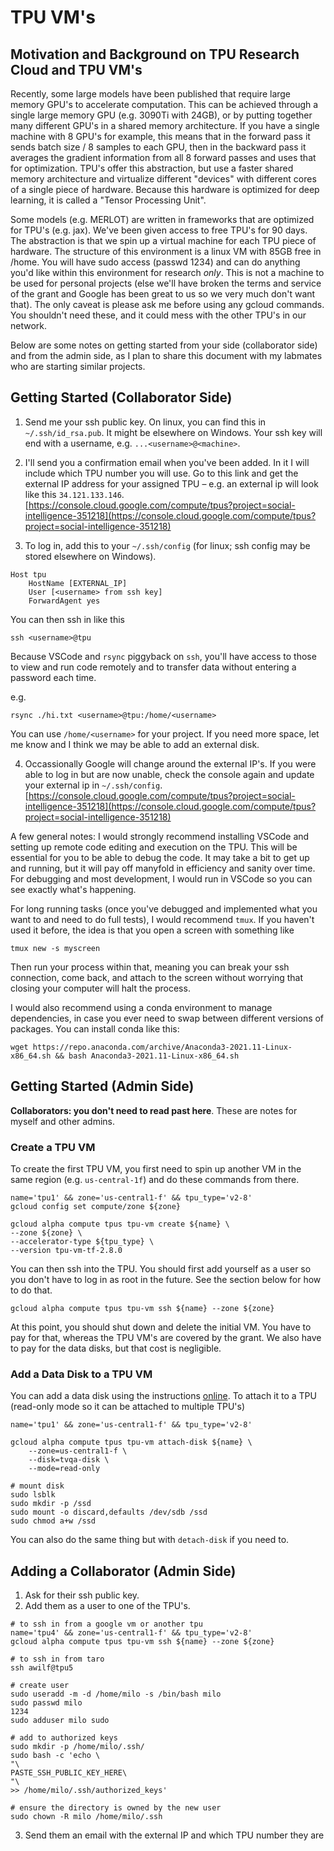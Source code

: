 # TPU VM's
## Motivation and Background on TPU Research Cloud and TPU VM's
Recently, some large models have been published that require large memory GPU's to accelerate computation.  This can be achieved through a single large memory GPU (e.g. 3090Ti with 24GB), or by putting together many different GPU's in a shared memory architecture. If you have a single machine with 8 GPU's for example, this means that in the forward pass it sends batch size / 8 samples to each GPU, then in the backward pass it averages the gradient information from all 8 forward passes and uses that for optimization. TPU's offer this abstraction, but use a faster shared memory architecture and virtualize different "devices" with different cores of a single piece of hardware.  Because this hardware is optimized for deep learning, it is called a "Tensor Processing Unit".

Some models (e.g. MERLOT) are written in frameworks that are optimized for TPU's (e.g. jax).  We've been given access to free TPU's for 90 days.  The abstraction is that we spin up a virtual machine for each TPU piece of hardware. The structure of this environment is a linux VM with 85GB free in /home.  You will have sudo access (passwd 1234) and can do anything you'd like within this environment for research *only*. This is not a machine to be used for personal projects (else we'll have broken the terms and service of the grant and Google has been great to us so we very much don't want that). The only caveat is please ask me before using any gcloud commands. You shouldn't need these, and it could mess with the other TPU's in our network.

Below are some notes on getting started from your side (collaborator side) and from the admin side, as I plan to share this document with my labmates who are starting similar projects.

## Getting Started (Collaborator Side)
1. Send me your ssh public key.  On linux, you can find this in `~/.ssh/id_rsa.pub`.  It might be elsewhere on Windows. Your ssh key will end with a username, e.g. `...<username>@<machine>`.
2. I'll send you a confirmation email when you've been added.  In it I will include which TPU number you will use. Go to this link and get the external IP address for your assigned TPU – e.g. an external ip will look like this `34.121.133.146`.
[https://console.cloud.google.com/compute/tpus?project=social-intelligence-351218](https://console.cloud.google.com/compute/tpus?project=social-intelligence-351218)

3. To log in, add this to your `~/.ssh/config` (for linux; ssh config may be stored elsewhere on Windows).
```
Host tpu
    HostName [EXTERNAL_IP]
    User [<username> from ssh key]
    ForwardAgent yes
```

You can then ssh in like this
```
ssh <username>@tpu
```

Because VSCode and `rsync` piggyback on `ssh`, you'll have access to those to view and run code remotely and to transfer data without entering a password each time.

e.g.
```
rsync ./hi.txt <username>@tpu:/home/<username>
```

You can use `/home/<username>` for your project.  If you need more space, let me know and I think we may be able to add an external disk.

4. Occassionally Google will change around the external IP's. If you were able to log in but are now unable, check the console again and update your external ip in `~/.ssh/config`.
[https://console.cloud.google.com/compute/tpus?project=social-intelligence-351218](https://console.cloud.google.com/compute/tpus?project=social-intelligence-351218)

A few general notes: I would strongly recommend installing VSCode and setting up remote code editing and execution on the TPU.  This will be essential for you to be able to debug the code.  It may take a bit to get up and running, but it will pay off manyfold in efficiency and sanity over time.  For debugging and most development, I would run in VSCode so you can see exactly what's happening.  

For long running tasks (once you've debugged and implemented what you want to and need to do full tests), I would recommend `tmux`.  If you haven't used it before, the idea is that you open a screen with something like
```
tmux new -s myscreen
```

Then run your process within that, meaning you can break your ssh connection, come back, and attach to the screen without worrying that closing your computer will halt the process.

I would also recommend using a conda environment to manage dependencies, in case you ever need to swap between different versions of packages. You can install conda like this:
```
wget https://repo.anaconda.com/archive/Anaconda3-2021.11-Linux-x86_64.sh && bash Anaconda3-2021.11-Linux-x86_64.sh
```

## Getting Started (Admin Side)
**Collaborators: you don't need to read past here**.  These are notes for myself and other admins.

### Create a TPU VM
To create the first TPU VM, you first need to spin up another VM in the same region (e.g. `us-central-1f`) and do these commands from there.
```
name='tpu1' && zone='us-central1-f' && tpu_type='v2-8'
gcloud config set compute/zone ${zone}

gcloud alpha compute tpus tpu-vm create ${name} \
--zone ${zone} \
--accelerator-type ${tpu_type} \
--version tpu-vm-tf-2.8.0
```

You can then ssh into the TPU.  You should first add yourself as a user so you don't have to log in as root in the future.  See the section below for how to do that.
```
gcloud alpha compute tpus tpu-vm ssh ${name} --zone ${zone}
```

At this point, you should shut down and delete the initial VM.  You have to pay for that, whereas the TPU VM's are covered by the grant.  We also have to pay for the data disks, but that cost is negligible.

### Add a Data Disk to a TPU VM
You can add a data disk using the instructions [online](https://cloud.google.com/compute/docs/disks/add-persistent-disk).  To attach it to a TPU (read-only mode so it can be attached to multiple TPU's)
```
name='tpu1' && zone='us-central1-f' && tpu_type='v2-8'

gcloud alpha compute tpus tpu-vm attach-disk ${name} \
    --zone=us-central1-f \
    --disk=tvqa-disk \
    --mode=read-only

# mount disk
sudo lsblk
sudo mkdir -p /ssd
sudo mount -o discard,defaults /dev/sdb /ssd
sudo chmod a+w /ssd
```

You can also do the same thing but with `detach-disk` if you need to.


## Adding a Collaborator (Admin Side)
1. Ask for their ssh public key.
2. Add them as a user to one of the TPU's.

```
# to ssh in from a google vm or another tpu
name='tpu4' && zone='us-central1-f' && tpu_type='v2-8'
gcloud alpha compute tpus tpu-vm ssh ${name} --zone ${zone}

# to ssh in from taro
ssh awilf@tpu5

# create user
sudo useradd -m -d /home/milo -s /bin/bash milo
sudo passwd milo
1234
sudo adduser milo sudo

# add to authorized keys
sudo mkdir -p /home/milo/.ssh/
sudo bash -c 'echo \
"\
PASTE_SSH_PUBLIC_KEY_HERE\
"\
>> /home/milo/.ssh/authorized_keys'

# ensure the directory is owned by the new user
sudo chown -R milo /home/milo/.ssh
```

3. Send them an email with the external IP and which TPU number they are



